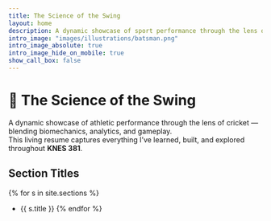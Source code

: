 ```yaml
---
title: The Science of the Swing
layout: home
description: A dynamic showcase of sport performance through the lens of cricket — blending biomechanics, analytics, and gameplay. A living resume of everything I’ve learned in KNES 381.
intro_image: "images/illustrations/batsman.png"
intro_image_absolute: true
intro_image_hide_on_mobile: true
show_call_box: false
---
```


# 🏏 The Science of the Swing

A dynamic showcase of athletic performance through the lens of cricket — blending biomechanics, analytics, and gameplay.  
This living resume captures everything I’ve learned, built, and explored throughout **KNES 381**.

## Section Titles
{% for s in site.sections %}
- {{ s.title }}
{% endfor %}
